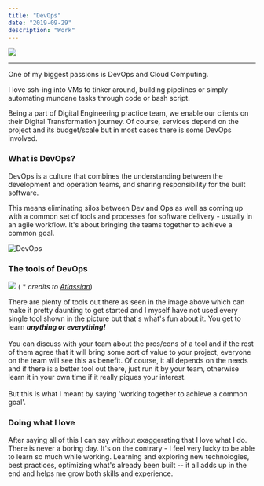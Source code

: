 ```yaml
---
title: "DevOps"
date: "2019-09-29"
description: "Work"
---
```


![][infinity]

---


One of my biggest passions is DevOps and Cloud Computing.

I love ssh-ing into VMs to tinker around, building pipelines
or simply automating mundane tasks through code or bash script.

Being a part of Digital Engineering practice team, we enable our clients 
on their Digital Transformation journey. Of course, services depend on
the project and its budget/scale but in most cases there is some DevOps involved.

### What is DevOps?

DevOps is a culture that combines the understanding between the development
and operation teams, and sharing responsibility for the built software.

This means eliminating silos between Dev and Ops as well as coming
up with a common set of tools and processes for software delivery -
usually in an agile workflow. It's about bringing the teams together to
achieve a common goal.

<img style="display: block; margin: auto; margin-bottom: 1.45rem;" alt="DevOps" src="../../devops.png" />

### The tools of DevOps

![][tools]
( * _credits to [Atlassian][tools-credit]_)

There are plenty of tools out there as seen in the image above which can make it
pretty daunting to get started and I myself have not used every single tool shown
in the picture but that's what's fun about it. You get to learn **_anything or everything!_**
<br />
<br />
You can discuss with your team about the pros/cons of a tool and if the rest of 
them agree that it will bring some sort of value to your project, everyone on the
team will see this as benefit. Of course, it all depends on the needs and if there
is a better tool out there, just run it by your team, otherwise learn it in your
own time if it really piques your interest.
<br />
<br />
But this is what I meant by saying 'working together to achieve a common goal'.

### Doing what I love

After saying all of this I can say without exaggerating that I love what I do. There is
never a boring day. It's on the contrary - I feel very lucky to be able to learn so much
while working. Learning and exploring new technologies, best practices, optimizing what's
already been built -- it all adds up in the end and helps me grow both skills and experience.


<!-- ### A bit about me

I work at Cognizant Australia and we are always looking for DevOps Engineers of
all levels. If this is you or you want to move towardss DevOps, feel free to
take a look on the job portals, or reach out via LinkedIn and I'll forward your CV. -->





[infinity]: https://miro.medium.com/max/3964/1*EBXc9eJ1YRFLtkNI_djaAw.png

[tools]: https://marketplace-cdn.atlassian.com/s/public/devops-hero-1-87966cfbc9c5713ae047551c7b22985c.png

[tools-credit]: https://community.atlassian.com/t5/Agile-articles/Marketplace-Technical-Collection-Pages/ba-p/793089